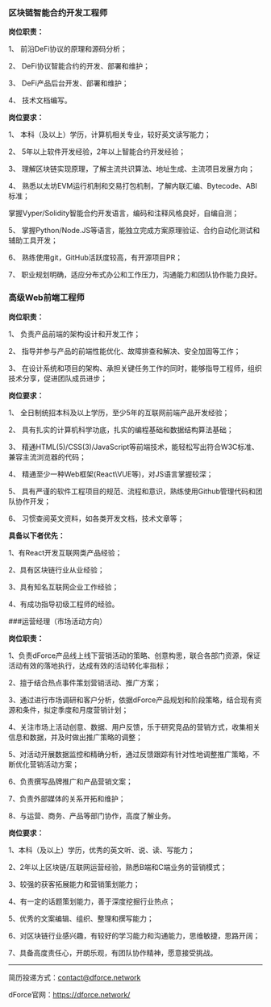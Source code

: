 ### 区块链智能合约开发工程师

**岗位职责：**

1、 前沿DeFi协议的原理和源码分析；

2、 DeFi协议智能合约的开发、部署和维护；

3、 DeFi产品后台开发、部署和维护；

4、 技术文档编写。


**岗位要求：**

1、 本科（及以上）学历，计算机相关专业，较好英文读写能力；

2、 5年以上软件开发经验，2年以上智能合约开发经验；

3、 理解区块链实现原理，了解主流共识算法、地址生成、主流项目发展方向；

4、 熟悉以太坊EVM运行机制和交易打包机制，了解内联汇编、Bytecode、ABI标准；

掌握Vyper/Solidity智能合约开发语言，编码和注释风格良好，自编自测；

5、 掌握Python/Node.JS等语言，能独立完成方案原理验证、合约自动化测试和辅助工具开发；

6、 熟练使用git，GitHub活跃度较高，有开源项目PR；

7、 职业规划明确，适应分布式办公和工作压力，沟通能力和团队协作能力良好。


### 高级Web前端工程师
**岗位职责：**

1、 负责产品前端的架构设计和开发工作；

2、 指导并参与产品的前端性能优化、故障排查和解决、安全加固等工作；

3、 在设计系统和项目的架构、承担关键任务工作的同时，能够指导工程师，组织技术分享，促进团队成员进步；

**岗位要求：**

1、 全日制统招本科及以上学历，至少5年的互联网前端产品开发经验；

2、 具有扎实的计算机科学功底，扎实的编程基础和数据结构算法基础；

3、 精通HTML(5)/CSS(3)/JavaScript等前端技术，能轻松写出符合W3C标准、兼容主流浏览器的代码；

4、 精通至少一种Web框架(React\VUE等)，对JS语言掌握较深；

5、 具有严谨的软件工程项目的规范、流程和意识，熟练使用Github管理代码和团队协作开发；

6、 习惯查阅英文资料，如各类开发文档，技术文章等；


**具备以下者优先：**

1、有React开发互联网类产品经验；

2、具有区块链行业从业经验；

3、具有知名互联网企业工作经验；

4、有成功指导初级工程师的经验。


###运营经理（市场活动方向）

**岗位职责：**

1、负责dForce产品线上线下营销活动的策略、创意构思，联合各部门资源，保证活动有效的落地执行，达成有效的活动转化率指标；

2、擅于结合热点事件策划营销活动、推广方案；

3、通过进行市场调研和客户分析，依据dForce产品规划和阶段策略，结合现有资源和条件，拟定季度和月度营销计划；

4、关注市场上活动创意、数据、用户反馈，乐于研究竞品的营销方式，收集相关信息和数据，并及时做出推广策略的调整；

5、对活动开展数据监控和精确分析，通过反馈跟踪有针对性地调整推广策略，不断优化营销活动方案；

6、负责撰写品牌推广和产品营销文案；

7、负责外部媒体的关系开拓和维护；

8、与运营、商务、产品等部门协作，高度了解业务。


**岗位要求：**


1、本科（及以上）学历，优秀的英文听、说、读、写能力；

2、2年以上区块链/互联网运营经验，熟悉B端和C端业务的营销模式；

3、较强的获客拓展能力和营销策划能力；

4、有一定的话题策划能力，善于深度挖掘行业热点；

5、优秀的文案编辑、组织、整理和撰写能力；

6、对区块链行业感兴趣，有较好的学习能力和沟通能力，思维敏捷，思路开阔；

7、具备高度责任心，开朗乐观，有团队协作精神，愿意接受挑战。


---
简历投递方式：contact@dforce.network

dForce官网：https://dforce.network/ 

